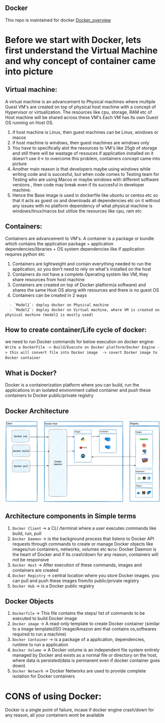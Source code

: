 ## Docker
This repo is maintained for docker
[Docker_overview](https://docs.docker.com/get-started/overview/)

# Before we start with Docker, lets first understand the Virtual Machine and why concept of container came into picture

## Virtual machine:
A virtual machine is an advancement to Physical machines where multiple Guest VM's are created on top of physical host machine with a concept of Hypervisor or virtualization.
The resources like cpu, storage, RAM etc  of Host machine will be shared across these VM's
Each VM has its own Guest OS running on Host OS.
    
  1. if host machine is Linux, then guest machines can be Linux, windows or macos
  2. if host machine is windows, then guest machines are windows only
  3. You have to specifically alot the resources to VM's like 25gb of storage and still there will be wastage of resouces if application installed on it doesn't use it-> to overcome this problem, containers concept came into picture
  4. Another main reason is that developers maybe using windows while writing code and is succesful, but when code comes to Testing team for Testing who are using Macos or maybe windows with different software versions , then code may break even if its succesful  in developer machine. 
  5. Hence the Base image is used in dockerfile like ubuntu or centos etc so that it acts as guest os and downloads all dependencies etc on it without any issues with no platform dependency of what physical machine is windows/linux/macos but utilize the resources like cpu, ram etc

## Containers:
Containers are advancement to VM's. 
A container is a package or bundle which contains the application package + application dependencies/libraries + OS system dependencies like if application requires python etc

  1. Containers are lightweight and contain everything needed to run the application, so you don't need to rely on what's installed on the host
  2. Containers do not have a complete Operating system like VM, they share resources from host machine
  3. Containers are created on top of Docker platform(a software) and shares the same Host OS along with resources and there is no guest OS
  4. Containers can be created in 2 ways 
  ```
    - `Model1`: deploy docker on Physical machine 
    - `Model2`: deploy docker on Virtual machine, where VM is created on physical machine (model2 is mostly used)
  ```

## How to create container/Life cycle of docker: 
  we need to run  Docker commands for below execution on docker engine:
  `Write a DockerFile -> Build/Execute on Docker platform/Docker Engine -> this will convert file into Docker image  -> covert Docker image to Docker container`

## What is Docker?
 Docker is a containerization platform where you can build, run the applications in an isolated environment called container and push these containers to Docker public/private registry

## Docker Architecture

![Docker_Architecture](docker_architecture.png)

## Architecture components in Simple terms

1. `Docker Client` -> a CLI /terminal where a user executes commands like build, run, pull
2. `Docker Daemon` -> is the background process that listens to Docker API requests through commands to create or manage Docker objects like images/run containers, networks, volumes etc
`Note`: Docker Daemon is the heart of Docker and if its crash/down for any reason, containers will not be responsive
3. `Docker Host` -> After execution of these commands, images and containers are created
4. `Docker Registry` -> central location where you store Docker images. you can pull and push these images from/to public/private registry
5. `Docker Hub` -> is a Docker public registry 

## Docker Objects
1. `Dockerfile` -> This file contains the steps/ list of commands to be executed to build Docker image
2. `Docker image` -> A read-only template to create Docker container (similar to a image template(ISO image/Amazon ami that contains os,softwares required to run a machine)
3. `Docker Container` -> is a package of a application, dependencies, runtime to run a application
4. `Docker Volume` -> A Docker volume is an independent file system entirely managed by Docker and exists as a normal file or directory on the host, where data is persisted(data is permanent even if docker container goes down)
5. `Docker Network` -> Docker Networks are used to provide complete isolation for Docker containers

# CONS of using Docker:

Docker is a single point of failure, incase if docker engine crash/down for any reason, all your containers wont be available


